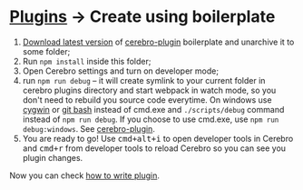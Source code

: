 # <a href="../plugins.md">Plugins</a> → Create using boilerplate
1. [Download latest version](https://github.com/KELiON/cerebro-plugin/archive/master.zip) of [cerebro-plugin](https://github.com/KELiON/cerebro-plugin) boilerplate and unarchive it to some folder;
1. Run `npm install` inside this folder;
1. Open Cerebro settings and turn on developer mode;
1. run `npm run debug` – it will create symlink to your current folder in cerebro plugins directory and start webpack in watch mode, so you don't need to rebuild you source code everytime. On windows use [cygwin](https://www.cygwin.com/) or [git bash](https://git-scm.com/download/win) instead of cmd.exe and `./scripts/debug` command instead of `npm run debug`. If you choose to use cmd.exe, use `npm run debug:windows`. See [cerebro-plugin](https://github.com/KELiON/cerebro-plugin).
1. You are ready to go! Use <kbd>cmd+alt+i</kbd> to open developer tools in Cerebro and <kbd>cmd+r</kbd> from developer tools to reload Cerebro so you can see you plugin changes.

Now you can check [how to write plugin](./plugin-structure.md).

